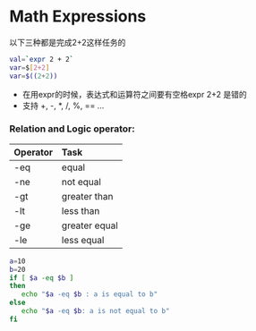 # Math Expressions

以下三种都是完成2+2这样任务的

```bash
val=`expr 2 + 2`
var=$[2+2]
var=$((2+2))
```

* 在用expr的时候，表达式和运算符之间要有空格expr 2+2 是错的
* 支持 +, -, \*, /, %, == ...

### Relation and Logic operator:

| Operator | Task |
| :--- | :--- |
| -eq | equal |
| -ne | not equal |
| -gt | greater than |
| -lt | less than |
| -ge | greater equal |
| -le | less equal |


```bash
a=10
b=20
if [ $a -eq $b ]
then
   echo "$a -eq $b : a is equal to b"
else
   echo "$a -eq $b: a is not equal to b"
fi
```



